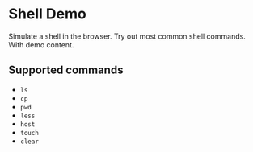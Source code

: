# Shell Demo

Simulate a shell in the browser. 
Try out most common shell commands.   
With demo content. 

## Supported commands

- `ls`
- `cp`
- `pwd`
- `less`
- `host`
- `touch`
- `clear`